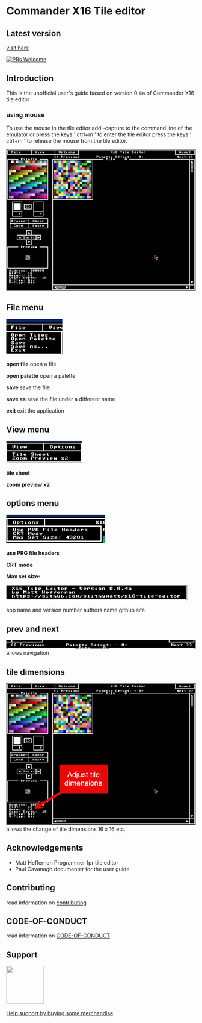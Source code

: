 # Commander X16 Tile editor

## Latest version

[visit here](https://github.com/SlithyMatt/x16-tile-editor/releases/tag/v0.1b)



[![PRs Welcome](https://img.shields.io/badge/PRs-welcome-brightgreen.svg?style=flat-square)](https://makeapullrequest.com)

## Introduction

This is the unofficial user's guide based on version 0.4a of Commander X16 tile editor

### using mouse
To use the mouse in  the tile editor add -capture to the command line of the emulator
or press the keys ' ctrl+m ' to enter the tile editor
press the keys ' ctrl+m ' to release the mouse from the tile editor.


![tile editor](images/tileeditor.png)


## File menu
![filemenu](images/filemenu.png)

**open file**
open a file

**open palette**
open a palette

**save**
save the file

**save as**
save the file under a different name

**exit**
exit the application

## View menu

![view menu](images/viewmenu.png)

**tile sheet**

**zoom preview x2**

## options menu

![options menu](images/optionsmenu.png)

**use PRG file headers**

**CRT mode**

**Max set size:**

![about](images/about.png)

app name and version  number
authors name
github site

## prev and next

![alt text](images/prevnextmenu.png)
allows navigation

## tile dimensions

![tile dimensions](images/tileeditoradjustdimensions.png)
allows the change of tile dimensions 16 x 16 etc.

## Acknowledgements

* Matt Heffernan Programmer fpr tile editor
* Paul Cavanagh documenter for the user guide


## Contributing 

read information on [contributing](CONTRIBUTING.md)

## CODE-OF-CONDUCT

read information on [CODE-OF-CONDUCT](CODE-OF-CONDUCT.md)



## Support

<img src="https://vangogh.teespring.com/v3/image/SugZ-DRGZXUTuSzfrFtaOU3TAUQ/800/800.jpg" width="100px"  height="100px">

[Help support by buying some merchandise](https://cavtronics-3.creator-spring.com/)
